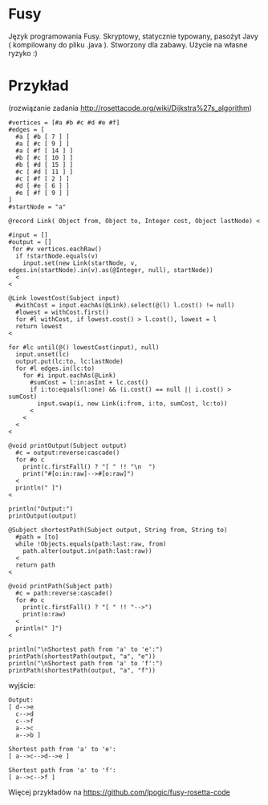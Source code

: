 # Fusy
Język programowania Fusy. Skryptowy, statycznie typowany, pasożyt Javy ( kompilowany do pliku .java ). Stworzony dla zabawy. Użycie na własne ryzyko :)
# Przykład
(rozwiązanie zadania <a href="http://rosettacode.org/wiki/Dijkstra%27s_algorithm">http://rosettacode.org/wiki/Dijkstra%27s_algorithm</a>)
```
#vertices = [#a #b #c #d #e #f]
#edges = [
  #a [ #b [ 7 ] ]
  #a [ #c [ 9 ] ]
  #a [ #f [ 14 ] ]
  #b [ #c [ 10 ] ]
  #b [ #d [ 15 ] ]
  #c [ #d [ 11 ] ]
  #c [ #f [ 2 ] ]
  #d [ #e [ 6 ] ]
  #e [ #f [ 9 ] ]
]
#startNode = "a"

@record Link( Object from, Object to, Integer cost, Object lastNode) <

#input = []
#output = []
 for #v vertices.eachRaw() 
  if !startNode.equals(v) 
    input.set(new Link(startNode, v, edges.in(startNode).in(v).as(@Integer, null), startNode))
  <
<

@Link lowestCost(Subject input)
  #withCost = input.eachAs(@Link).select(@(l) l.cost() != null)
  #lowest = withCost.first()
  for #l withCost, if lowest.cost() > l.cost(), lowest = l
  return lowest
<

for #lc until(@() lowestCost(input), null)
  input.unset(lc)
  output.put(lc:to, lc:lastNode)
  for #l edges.in(lc:to) 
    for #i input.eachAs(@Link) 
      #sumCost = l:in:asInt + lc.cost()
      if i:to:equals(l:one) && (i.cost() == null || i.cost() > sumCost) 
        input.swap(i, new Link(i:from, i:to, sumCost, lc:to))
      <
    <
  <
<

@void printOutput(Subject output)
  #c = output:reverse:cascade()
  for #o c 
    print(c.firstFall() ? "[ " !! "\n  ")
    print("#[o:in:raw]-->#[o:raw]")
  <
  println(" ]")
<

println("Output:")
printOutput(output)

@Subject shortestPath(Subject output, String from, String to)
  #path = [to]
  while !Objects.equals(path:last:raw, from)
    path.alter(output.in(path:last:raw))
  <
  return path
<

@void printPath(Subject path)
  #c = path:reverse:cascade()
  for #o c
    print(c.firstFall() ? "[ " !! "-->")
    print(o:raw)
  <
  println(" ]")
<

println("\nShortest path from 'a' to 'e':")
printPath(shortestPath(output, "a", "e"))
println("\nShortest path from 'a' to 'f':")
printPath(shortestPath(output, "a", "f"))
```
wyjście:
```
Output:
[ d-->e
  c-->d
  c-->f
  a-->c
  a-->b ]

Shortest path from 'a' to 'e':
[ a-->c-->d-->e ]

Shortest path from 'a' to 'f':
[ a-->c-->f ]
```

Więcej przykładów na https://github.com/lpogic/fusy-rosetta-code
